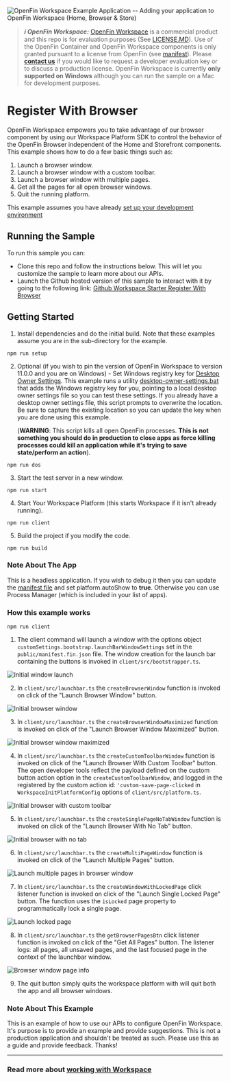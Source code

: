 ![OpenFin Workspace Example Application -- Adding your application to OpenFin Workspace (Home, Browser & Store)](../../assets/OpenFin-Workspace-Starter.png)

> **_:information_source: OpenFin Workspace:_** [OpenFin Workspace](https://www.openfin.co/workspace/) is a commercial product and this repo is for evaluation purposes (See [LICENSE.MD](LICENSE.MD)). Use of the OpenFin Container and OpenFin Workspace components is only granted pursuant to a license from OpenFin (see [manifest](public/manifest.fin.json)). Please [**contact us**](https://www.openfin.co/workspace/poc/) if you would like to request a developer evaluation key or to discuss a production license.
> OpenFin Workspace is currently **only supported on Windows** although you can run the sample on a Mac for development purposes.

# Register With Browser

OpenFin Workspace empowers you to take advantage of our browser component by using our Workspace Platform SDK to control the behavior of the OpenFin Browser independent of the Home and Storefront components. This example shows how to do a few basic things such as:

1. Launch a browser window.
2. Launch a browser window with a custom toolbar.
3. Launch a browser window with multiple pages.
4. Get all the pages for all open browser windows.
5. Quit the running platform.

This example assumes you have already [set up your development environment](https://developers.openfin.co/of-docs/docs/set-up-your-dev-environment)

## Running the Sample

To run this sample you can:

- Clone this repo and follow the instructions below. This will let you customize the sample to learn more about our APIs.
- Launch the Github hosted version of this sample to interact with it by going to the following link: [Github Workspace Starter Register With Browser](https://start.openfin.co/?manifest=https%3A%2F%2Fbuilt-on-openfin.github.io%2Fworkspace-starter%2Fworkspace%2Fv11.0.0%2Fregister-with-browser%2Fmanifest.fin.json)

## Getting Started

1. Install dependencies and do the initial build. Note that these examples assume you are in the sub-directory for the example.

```shell
npm run setup
```

2. Optional (if you wish to pin the version of OpenFin Workspace to version 11.0.0 and you are on Windows) - Set Windows registry key for [Desktop Owner Settings](https://developers.openfin.co/docs/desktop-owner-settings).
   This example runs a utility [desktop-owner-settings.bat](../common/desktop-owner-settings.bat) that adds the Windows registry key for you, pointing to a local desktop owner
   settings file so you can test these settings. If you already have a desktop owner settings file, this script prompts to overwrite the location. Be sure to capture the existing location so you can update the key when you are done using this example.

   (**WARNING**: This script kills all open OpenFin processes. **This is not something you should do in production to close apps as force killing processes could kill an application while it's trying to save state/perform an action**).

```shell
npm run dos
```

3. Start the test server in a new window.

```shell
npm run start
```

4. Start Your Workspace Platform (this starts Workspace if it isn't already running).

```shell
npm run client
```

5. Build the project if you modify the code.

```shell
npm run build
```

### Note About The App

This is a headless application. If you wish to debug it then you can update the [manifest file](public/manifest.fin.json) and set platform.autoShow to **true**. Otherwise you can use Process Manager (which is included in your list of apps).

### How this example works

```shell
npm run client
```

1. The client command will launch a window with the options object `customSettings.bootstrap.launchBarWindowSettings` set in the `public/manifest.fin.json` file. The window creation for the launch bar containing the buttons is invoked in `client/src/bootstrapper.ts`.

![Initial window launch](./assets/Launch-App.gif)

2. In `client/src/launchbar.ts` the `createBrowserWindow` function is invoked on click of the "Launch Browser Window" button.

![Initial browser window](./assets/Launch-Browser-Window.gif)

3. In `client/src/launchbar.ts` the `createBrowserWindowMaximized` function is invoked on click of the "Launch Browser Window Maximized" button.

![Initial browser window maximized](./assets/Launch-Browser-Window-Maximized.gif)

4. In `client/src/launchbar.ts` the `createCustomToolbarWindow` function is invoked on click of the "Launch Browser With Custom Toolbar" button. The open developer tools reflect the payload defined on the custom button action option in the `createCustomToolbarWindow`, and logged in the registered by the custom action id: `'custom-save-page-clicked` in `WorkspaceInitPlatformConfig` options of `client/src/platform.ts`.

![Initial browser with custom toolbar](./assets/Custom-Toolbar.gif)

5. In `client/src/launchbar.ts` the `createSinglePageNoTabWindow` function is invoked on click of the "Launch Browser With No Tab" button.

![Initial browser with no tab](./assets/Launch-Browser-No-Tab.gif)

6. In `client/src/launchbar.ts` the `createMultiPageWindow` function is invoked on click of the "Launch Multiple Pages" button.

![Launch multiple pages in browser window](./assets/Multiple-Pages.gif)

7. In `client/src/launchbar.ts` the `createWindowWithLockedPage` click listener function is invoked on click of the "Launch Single Locked Page" button. The function uses the `isLocked` page property to programmatically lock a single page.

![Launch locked page](./assets/Launch-Locked-Page.gif)

8. In `client/src/launchbar.ts` the `getBrowserPagesBtn` click listener function is invoked on click of the "Get All Pages" button. The listener logs: all pages, all unsaved pages, and the last focused page in the context of the launchbar window.

![Browser window page info](./assets/Page-Info.gif)

9. The quit button simply quits the workspace platform with will quit both the app and all browser windows.

### Note About This Example

This is an example of how to use our APIs to configure OpenFin Workspace. It's purpose is to provide an example and provide suggestions. This is not a production application and shouldn't be treated as such. Please use this as a guide and provide feedback. Thanks!

---

### Read more about [working with Workspace](https://developers.openfin.co/of-docs/docs/overview-of-workspace)
